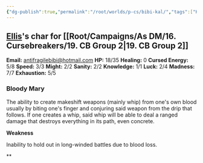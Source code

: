 ```yaml
---
{"dg-publish":true,"permalink":"/root/worlds/p-cs/bibi-kal/","tags":["Horror","Balky","Tauhu","Other"]}
---
```


## [Ellis](Ellis.md)'s char for [[Root/Campaigns/As DM/16. Cursebreakers/19. CB Group 2\|19. CB Group 2]]

**Email:** antifragilebibi@hotmail.com
**HP:** 18/35
**Healing:** 0
**Cursed Energy:** 5/8
**Speed:** 3/3
**Might:** 2/2
**Sanity:** 2/2
**Knowledge:** 1/1
**Luck:** 2/4
**Madness:** 7/7
**Exhaustion:** 5/5

### **Bloody Mary** 

The ability to create makeshift weapons (mainly whip) from one's own blood usually by biting one's finger and conjuring said weapon from the drip that follows. If one creates a whip, said whip will be able to deal a ranged damage that destroys everything in its path, even concrete. 

**Weakness**

Inability to hold out in long-winded battles due to blood loss.











**